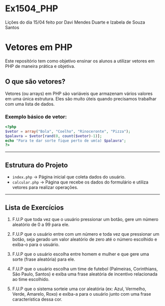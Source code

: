 # Ex1504_PHP
Lições do dia 15/04 feito por Davi Mendes Duarte e Izabela de Souza Santos

# Vetores em PHP

Este repositório tem como objetivo ensinar os alunos a utilizar vetores em PHP de maneira prática e objetiva.

## O que são vetores?

Vetores (ou arrays) em PHP são variáveis que armazenam vários valores em uma única estrutura. Eles são muito úteis quando precisamos trabalhar com uma lista de dados.

### Exemplo básico de vetor:

```php
<?php
$vetor = array("Bola", "Coelho", "Rinoceronte", "Pizza");
$palavra = $vetor[rand(0, count($vetor)-1)];
echo "Para te dar sorte fique perto de um(a) $palavra";
?>
```

---

## Estrutura do Projeto

- `index.php` → Página inicial que coleta dados do usuário.
- `calcular.php` → Página que recebe os dados do formulário e utiliza vetores para realizar operações.

---

## Lista de Exercícios

1. F.U.P que toda vez que o usuário pressionar um botão, gere um número aleatório de 0 a 99 para ele.

2. F.U.P que o usuário entre com um número e toda vez que pressionar um botão, seja gerado um valor aleatório de zero até o número escolhido e exiba-o para o usuário.

3. F.U.P que o usuário escolha entre homem e mulher e que gere uma sorte (frase aleatória) para ele.

4. F.U.P que o usuário escolha um time de futebol (Palmeiras, Corinthians, São Paulo, Santos) e exiba uma frase aleatória de incentivo relacionada ao time escolhido.

5. F.U.P que o sistema sorteie uma cor aleatória (ex: Azul, Vermelho, Verde, Amarelo, Roxo) e exiba-a para o usuário junto com uma frase característica dessa cor.
